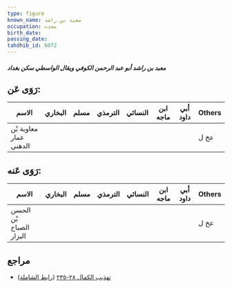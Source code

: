 ```yaml
---
type: figure
known_name: معبد بن راشد
occupation: محدث
birth_date:
passing_date:
tahdhib_id: 6072
---
```

##### معبد بن راشد أبو عبد الرحمن الكوفي ويقال الواسطي سكن بغداد

## رَوَى عَن:
| الاسم                  | البخاري | مسلم | الترمذي | النسائي | ابن ماجه | أبي داود | Others |
| ---------------------- | ------- | ---- | ------- | ------- | -------- | -------- | ------ |
| معاوية بْن عمار الدهني |         |      |         |         |          |          | عخ ل   |
## رَوَى عَنه:
| الاسم                   | البخاري | مسلم | الترمذي | النسائي | ابن ماجه | أبي داود | Others |
| ----------------------- | ------- | ---- | ------- | ------- | -------- | -------- | ------ |
| الحسن بْن الصباح البزار |         |      |         |         |          |          | عخ ل   |
## مراجع
- [تهذيب الكمال ٢٨-٢٣٥](obsidian://open?vault=Tahdhib-al-Kamal&file=Figures/٦٠٧٢-معبد%20بن%20راشد%20أبو%20عبد%20الرحمن%20الكوفي%20ويقال%20الواسطي%20سكن%20بغداد) ([رابط الشاملة](https://shamela.ws/book/3722/15210))